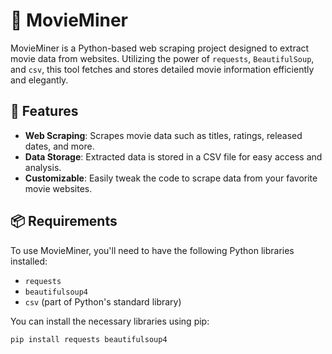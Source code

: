 # 🎥 MovieMiner

MovieMiner is a Python-based web scraping project designed to extract movie data from websites. Utilizing the power of `requests`, `BeautifulSoup`, and `csv`, this tool fetches and stores detailed movie information efficiently and elegantly.

## 🌟 Features

- **Web Scraping**: Scrapes movie data such as titles, ratings, released dates, and more.
- **Data Storage**: Extracted data is stored in a CSV file for easy access and analysis.
- **Customizable**: Easily tweak the code to scrape data from your favorite movie websites.

## 📦 Requirements

To use MovieMiner, you'll need to have the following Python libraries installed:

- `requests`
- `beautifulsoup4`
- `csv` (part of Python's standard library)

You can install the necessary libraries using pip:

```bash
pip install requests beautifulsoup4
